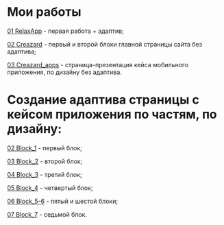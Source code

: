 # Мои работы

[01 RelaxApp](https://arinzov.github.io/RelaxApp/ "1-ая верстка") - первая работа + адаптив;

[02 Creazard](https://arinzov.github.io/Creazard/ "2-ая верстка") - первый и второй блоки главной страницы сайта без адаптива; 

[03 Creazard_apps](https://arinzov.github.io/Creazard_apps/ "3-я верстка") - страница-презентация кейса мобильного приложения, по дизайну без адаптива.

# Создание адаптива страницы с кейсом приложения по частям, по дизайну:

[02 Block_1](https://arinzov.github.io/Block_1/ "адаптив") - первый блок;

[03 Block_2](https://arinzov.github.io/Block_2/ "адаптив 2") - второй блок;

[04 Block_3](https://arinzov.github.io/Block_3/ "адаптив 3") - третий блок;

[05 Block_4](https://arinzov.github.io/Block_4/ "адаптив 4") - четвертый блок;

[06 Block_5-6](https://arinzov.github.io/Block_5-6/ "адаптив 5") - пятый и шестой блоки;

[07 Block_7](https://arinzov.github.io/Block_7/ "адаптив 6") - седьмой блок.
